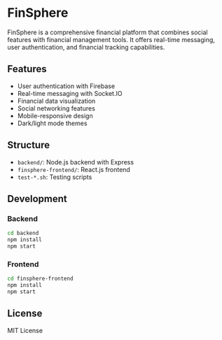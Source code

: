 # FinSphere

FinSphere is a comprehensive financial platform that combines social features with financial management tools. It offers real-time messaging, user authentication, and financial tracking capabilities.

## Features

- User authentication with Firebase
- Real-time messaging with Socket.IO
- Financial data visualization
- Social networking features
- Mobile-responsive design
- Dark/light mode themes

## Structure

- `backend/`: Node.js backend with Express
- `finsphere-frontend/`: React.js frontend
- `test-*.sh`: Testing scripts

## Development

### Backend

```bash
cd backend
npm install
npm start
```

### Frontend

```bash
cd finsphere-frontend
npm install
npm start
```

## License

MIT License 